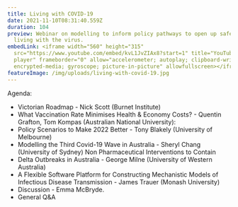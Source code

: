 ```yaml
---
title: Living with COVID-19
date: 2021-11-10T08:31:40.559Z
duration: 104
preview: Webinar on modelling to inform policy pathways to open up safely and
  living with the virus.
embedLink: <iframe width="560" height="315"
  src="https://www.youtube.com/embed/kvL1JvZIAx8?start=1" title="YouTube video
  player" frameborder="0" allow="accelerometer; autoplay; clipboard-write;
  encrypted-media; gyroscope; picture-in-picture" allowfullscreen></iframe>
featureImage: /img/uploads/living-with-covid-19.jpg
---
```


Agenda:

* Victorian Roadmap - Nick Scott (Burnet Institute)
* What Vaccination Rate Minimises Health & Economy Costs? - Quentin Grafton, Tom Kompas (Australian National University):
* Policy Scenarios to Make 2022 Better - Tony Blakely (University of Melbourne)
* Modelling the Third Covid-19 Wave in Australia - Sheryl Chang (University of Sydney)
Non Pharmaceutical Interventions to Contain
* Delta Outbreaks in Australia - George Milne (University of Western Australia)
* A Flexible Software Platform for Constructing
Mechanistic Models of Infectious Disease Transmission - James Trauer (Monash University)
* Discussion - Emma McBryde.
* General Q&A